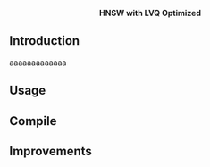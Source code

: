 <p align="center">
 <b> HNSW with LVQ Optimized </b>
</p>

## Introduction
 aaaaaaaaaaaaa

## Usage

## Compile

## Improvements
